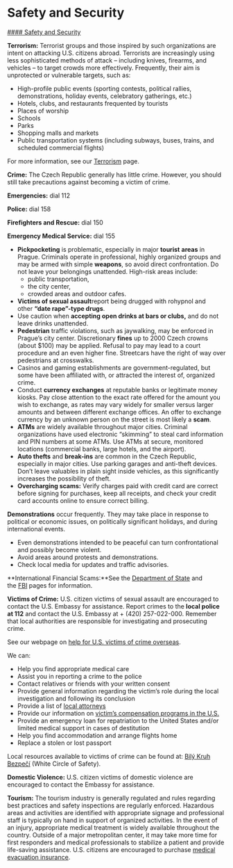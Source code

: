 # Safety and Security

[#### Safety and Security](javascript:void(0); "Safety and Security")

**Terrorism:** Terrorist groups and those inspired by such organizations are intent on attacking U.S. citizens abroad. Terrorists are increasingly using less sophisticated methods of attack – including knives, firearms, and vehicles – to target crowds more effectively. Frequently, their aim is unprotected or vulnerable targets, such as:

* High-profile public events (sporting contests, political rallies, demonstrations, holiday events, celebratory gatherings, etc.)
* Hotels, clubs, and restaurants frequented by tourists
* Places of worship
* Schools
* Parks
* Shopping malls and markets
* Public transportation systems (including subways, buses, trains, and scheduled commercial flights)

For more information, see our [Terrorism](https://travel.state.gov/content/travel/en/international-travel/emergencies/terrorism.html) page.

**Crime:** The Czech Republic generally has little crime. However, you should still take precautions against becoming a victim of crime.

**Emergencies:** dial 112

**Police:** dial 158

**Firefighters and Rescue:** dial 150

**Emergency Medical Service:** dial 155

* **Pickpocketing** is problematic, especially in major **tourist** **areas** in Prague. Criminals operate in professional, highly organized groups and may be armed with simple **weapons**, so avoid direct confrontation. Do not leave your belongings unattended. High-risk areas include:
  + public transportation,
  + the city center,
  + crowded areas and outdoor cafes.
* **Victims of sexual assault**report being drugged with rohypnol and other **“date rape”-type drugs**.
* Use caution when **accepting open drinks at bars or clubs,** and do not leave drinks unattended.
* **Pedestrian** traffic violations, such as jaywalking, may be enforced in Prague’s city center. Discretionary **fines** up to 2000 Czech crowns (about $100) may be applied. Refusal to pay may lead to a court procedure and an even higher fine. Streetcars have the right of way over pedestrians at crosswalks.
* Casinos and gaming establishments are government-regulated, but some have been affiliated with, or attracted the interest of, organized crime.
* Conduct **currency exchanges** at reputable banks or legitimate money kiosks. Pay close attention to the exact rate offered for the amount you wish to exchange, as rates may vary widely for smaller versus larger amounts and between different exchange offices. An offer to exchange currency by an unknown person on the street is most likely a **scam**.
* **ATMs** are widely available throughout major cities. Criminal organizations have used electronic “skimming” to steal card information and PIN numbers at some ATMs. Use ATMs at secure, monitored locations (commercial banks, large hotels, and the airport).
* **Auto thefts** and **break-ins** are common in the Czech Republic, especially in major cities. Use parking garages and anti-theft devices. Don’t leave valuables in plain sight inside vehicles, as this significantly increases the possibility of theft.
* **Overcharging scams:** Verify charges paid with credit card are correct before signing for purchases, keep all receipts, and check your credit card accounts online to ensure correct billing.

**Demonstrations** occur frequently. They may take place in response to political or economic issues, on politically significant holidays, and during international events.

* Even demonstrations intended to be peaceful can turn confrontational and possibly become violent.
* Avoid areas around protests and demonstrations.
* Check local media for updates and traffic advisories.

**International Financial Scams:**See the [Department of State](https://travel.state.gov/content/travel/en/international-travel/emergencies/international-financial-scams.html) and the [FBI](http://www.fbi.gov/scams-safety/fraud) pages for information.

**Victims of Crime:** U.S. citizen victims of sexual assault are encouraged to contact the U.S. Embassy for assistance. Report crimes to the **local police at 112** and contact the U.S. Embassy at + (420) 257-022-000. Remember that local authorities are responsible for investigating and prosecuting crime.

See our webpage on [help for U.S. victims of crime overseas](https://travel.state.gov/content/travel/en/international-travel/emergencies/crime.html).

We can:

* Help you find appropriate medical care
* Assist you in reporting a crime to the police
* Contact relatives or friends with your written consent
* Provide general information regarding the victim’s role during the local investigation and following its conclusion
* Provide a list of [local attorneys](https://cz.usembassy.gov/u-s-citizen-services/local-resources-of-u-s-citizens/attorneys/)
* Provide our information on [victim’s compensation programs in the U.S.](https://travel.state.gov/content/travel/en/international-travel/emergencies/crime.html)
* Provide an emergency loan for repatriation to the United States and/or limited medical support in cases of destitution
* Help you find accommodation and arrange flights home
* Replace a stolen or lost passport

Local resources available to victims of crime can be found at: [Bilý Kruh Bezpečí](https://www.bkb.cz/en/) (White Circle of Safety).

**Domestic Violence:** U.S. citizen victims of domestic violence are encouraged to contact the Embassy for assistance.

**Tourism:** The tourism industry is generally regulated and rules regarding best practices and safety inspections are regularly enforced. Hazardous areas and activities are identified with appropriate signage and professional staff is typically on hand in support of organized activities. In the event of an injury, appropriate medical treatment is widely available throughout the country. Outside of a major metropolitan center, it may take more time for first responders and medical professionals to stabilize a patient and provide life-saving assistance. U.S. citizens are encouraged to purchase [medical evacuation insurance](https://travel.state.gov/content/travel/en/international-travel/before-you-go/your-health-abroad/Insurance_Coverage_Overseas.html).